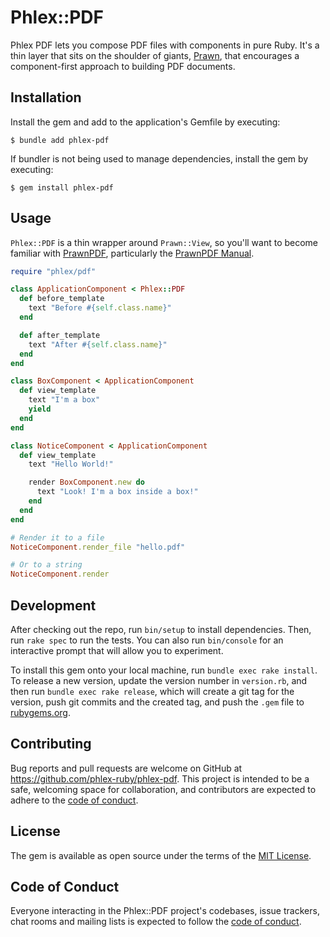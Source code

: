 # Phlex::PDF

Phlex PDF lets you compose PDF files with components in pure Ruby. It's a thin layer that sits on the shoulder of giants, [Prawn](https://github.com/prawnpdf/prawn), that encourages a component-first approach to building PDF documents.

## Installation

Install the gem and add to the application's Gemfile by executing:

    $ bundle add phlex-pdf

If bundler is not being used to manage dependencies, install the gem by executing:

    $ gem install phlex-pdf

## Usage

`Phlex::PDF` is a thin wrapper around `Prawn::View`, so you'll want to become familiar with [PrawnPDF](http://prawnpdf.org/), particularly the [PrawnPDF Manual](https://prawnpdf.org/manual.pdf).

```ruby
require "phlex/pdf"

class ApplicationComponent < Phlex::PDF
  def before_template
    text "Before #{self.class.name}"
  end

  def after_template
    text "After #{self.class.name}"
  end
end

class BoxComponent < ApplicationComponent
  def view_template
    text "I'm a box"
    yield
  end
end

class NoticeComponent < ApplicationComponent
  def view_template
    text "Hello World!"

    render BoxComponent.new do
      text "Look! I'm a box inside a box!"
    end
  end
end

# Render it to a file
NoticeComponent.render_file "hello.pdf"

# Or to a string
NoticeComponent.render
```

## Development

After checking out the repo, run `bin/setup` to install dependencies. Then, run `rake spec` to run the tests. You can also run `bin/console` for an interactive prompt that will allow you to experiment.

To install this gem onto your local machine, run `bundle exec rake install`. To release a new version, update the version number in `version.rb`, and then run `bundle exec rake release`, which will create a git tag for the version, push git commits and the created tag, and push the `.gem` file to [rubygems.org](https://rubygems.org).

## Contributing

Bug reports and pull requests are welcome on GitHub at https://github.com/phlex-ruby/phlex-pdf. This project is intended to be a safe, welcoming space for collaboration, and contributors are expected to adhere to the [code of conduct](https://github.com/phlex-ruby/phlex-pdf/blob/main/CODE_OF_CONDUCT.md).

## License

The gem is available as open source under the terms of the [MIT License](https://opensource.org/licenses/MIT).

## Code of Conduct

Everyone interacting in the Phlex::PDF project's codebases, issue trackers, chat rooms and mailing lists is expected to follow the [code of conduct](https://github.com/phlex-ruby/phlex-pdf/blob/main/CODE_OF_CONDUCT.md).
